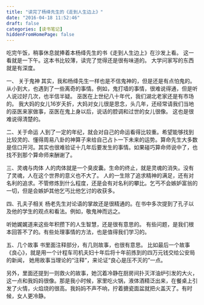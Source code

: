 ```yaml
---
title: "读完了杨绛先生的《走到人生边上》"
date: "2016-04-18 11:52:46"
draft: false
categories: [读书笔记]
hiddenFromHomePage: false
---
```

吃完午饭，稍事休息就捧着本杨绛先生的书《走到人生边上》在沙发上看。 这一看就是一下午。这本书比较薄，读完了觉得还是很有味道的。 大学问家写的东西就是有深度。

一、 关于鬼神
其实，我和杨绛先生一样也是不信鬼神的，但是还是有点怕鬼的。从小到大，也遇到了一些离奇的事情。例如，鬼打墙的事情，很难说得通，但是听人说过好几次，也半信半疑。 巫医在上世纪八十年代，我们湖北老家还是有市场的。 我大妈的女儿16岁夭折，大妈对女儿很是思念，头几年，还经常请我们当地的巫医来家做事，巫医在鬼上身以后，说话的腔调和过世的女儿很像。 这也是很难说得清楚的。

二、关于命运
人到了一定的年纪，就会对自己的命运看得比较重。希望能够找到比较灵的、懂得周易八卦的神算子来给自己占卜一下未来的运势。算命先生大多数是信口开河。其实也很难验证十几年后要发生的事情。如果碰巧算命师说中了，也找不到那个算命师来酬谢了。

三、灵魂与肉体
人的肉体就是一个臭皮囊。生命的终止，就是灵魂的消失。没有了灵魂，人在这个世界的意义也不大了。 人的一生除了追求精神的满足，还有对名利的追求。不管修炼到什么程度，还是会有对名利的攀比。乞丐不会嫉妒富翁的一切，但是会嫉妒其他乞丐比他乞讨的收获多。

四、孔夫子相关
杨老先生对论语的掌故还是很精通的。在书中多次提到了孔子以及他的学生的观点和看法。例如，敬鬼神而远之。 

听她娓娓道来这些年积攒下的人生智慧，还是很有意思的。 有些问题，是我们根本回答不了的。有些处理事情的方法，也是值得我们学习的。

五、几个故事
书里面注释部分，有几则故事，也很有意思。 比如最后一个故事《良心》，就是用一个计程车司机夫妇十年后将十年前拣到的四万元钱交给公安局的新闻， 她用故事当理论的“注释”，来论证“良心是压不灭的”一点。

另外，里面还提到一则救火的故事，她沉着冷静在厨房间扑灭洋油炉引发的大火，这一点和我妈妈很像。那是我小时候，家里吃火锅，液体酒精泛出来，在餐桌上引发了火情，火焰烧的很高。我妈妈不声不响，拧着搪瓷面盆就把火盖灭了。有时候，女人更冷静。

